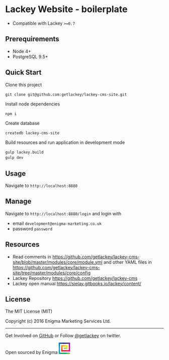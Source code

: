# Lackey Website - boilerplate

 * Compatible with Lackey `>=0.7`

## Prerequirements

 * Node 4+
 * PostgreSQL 9.5+

## Quick Start

Clone this project

```
git clone git@github.com:getlackey/lackey-cms-site.git
```

Install node dependencies

```
npm i
```

Create database

```sh
createdb lackey-cms-site
```

Build resources and run application in development mode

```sh
gulp lackey.build
gulp dev
```

## Usage

Navigate to `http://localhost:8880`

## Manage

Navigate to `http://localhost:8880/login` and login with

 * email `development@enigma-marketing.co.uk`
 * password `password`

## Resources

 * Read comments in https://github.com/getlackey/lackey-cms-site/blob/master/modules/core/module.yml and other YAML files in https://github.com/getlackey/lackey-cms-site/tree/master/modules/core/config
 * Lackey Repository https://github.com/getlackey/lackey-cms
 * Lackey open manual https://sielay.gitbooks.io/lackey/content/

## License

The MIT License (MIT)

Copyright (c) 2016 Enigma Marketing Services Ltd.

---

Get Involved on [GitHub](https://github.com/getlackey) or Follow [@getlackey](https://twitter.com/GetLackey) on twitter.

Open sourced by Enigma ![Enigma Marketing Services](https://github.com/getlackey/lackey-cms/raw/master/docs/logo-spiral@2x.png)
